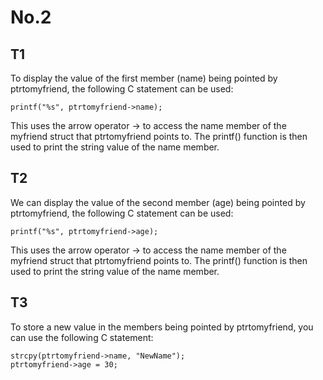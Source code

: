 # No.2

## T1

To display the value of the first member (name) being pointed by ptrtomyfriend, the following C statement can be used:

``` Correct statement
printf("%s", ptrtomyfriend->name);

```

This uses the arrow operator -> to access the name member of the myfriend struct that ptrtomyfriend points to. The printf() function is then used to print the string value of the name member.

## T2

We can display the value of the second member (age) being pointed by ptrtomyfriend, the following C statement can be used:

``` Correct statement
printf("%s", ptrtomyfriend->age);

```

This uses the arrow operator -> to access the name member of the myfriend struct that ptrtomyfriend points to. The printf() function is then used to print the string value of the name member.

## T3

To store a new value in the members being pointed by ptrtomyfriend, you can use the following C statement:

``` Expected Statement
strcpy(ptrtomyfriend->name, "NewName");
ptrtomyfriend->age = 30;

```
